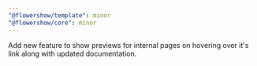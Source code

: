 ```yaml
---
"@flowershow/template": minor
"@flowershow/core": minor
---
```


Add new feature to show previews for internal pages on hovering over it's link along with updated documentation.
